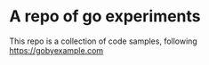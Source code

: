 # A repo of go experiments

This repo is a collection of code samples, following https://gobyexample.com



